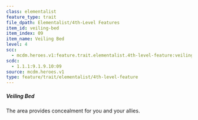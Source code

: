 ```yaml
---
class: elementalist
feature_type: trait
file_dpath: Elementalist/4th-Level Features
item_id: veiling-bed
item_index: 09
item_name: Veiling Bed
level: 4
scc:
  - mcdm.heroes.v1:feature.trait.elementalist.4th-level-feature:veiling-bed
scdc:
  - 1.1.1:9.1.9.10:09
source: mcdm.heroes.v1
type: feature/trait/elementalist/4th-level-feature
---
```


##### Veiling Bed

The area provides concealment for you and your allies.
